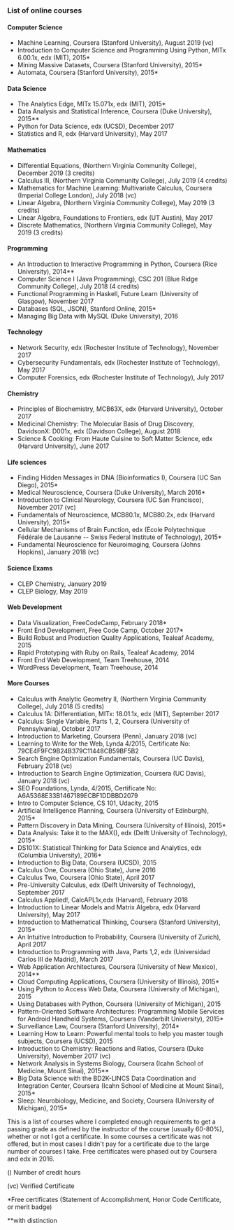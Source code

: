 ### List of online courses

#### Computer Science

* Machine Learning, Coursera (Stanford University), August 2019 (vc)
* Introduction to Computer Science and Programming Using Python, MITx 6.00.1x, edx (MIT), 2015*
* Mining Massive Datasets, Coursera (Stanford University), 2015*
* Automata, Coursera (Stanford University), 2015*

#### Data Science

* The Analytics Edge, MITx 15.071x, edx (MIT), 2015*
* Data Analysis and Statistical Inference, Coursera (Duke University), 2015**
* Python for Data Science, edx (UCSD), December 2017
* Statistics and R, edx (Harvard University), May 2017

#### Mathematics

* Differential Equations, (Northern Virginia Community College), December 2019 (3 credits)
* Calculus III, (Northern Virginia Community College), July 2019 (4 credits)
* Mathematics for Machine Learning: Multivariate Calculus, Coursera (Imperial College London), July 2018 (vc)
* Linear Algebra, (Northern Virginia Community College), May 2019 (3 credits)
* Linear Algebra, Foundations to Frontiers, edx (UT Austin), May 2017
* Discrete Mathematics, (Northern Virginia Community College), May 2019 (3 credits)


#### Programming

* An Introduction to Interactive Programming in Python, Coursera (Rice University), 2014**
* Computer Science I (Java Programming), CSC 201 (Blue Ridge Community College), July 2018 (4 credits)
* Functional Programming in Haskell, Future Learn (University of Glasgow), November 2017
* Databases (SQL, JSON), Stanford Online, 2015*
* Managing Big Data with MySQL (Duke University), 2016

#### Technology

* Network Security, edx (Rochester Institute of Technology), November 2017
* Cybersecurity Fundamentals, edx (Rochester Institute of Technology), May 2017
* Computer Forensics, edx (Rochester Institute of Technology), July 2017



#### Chemistry

* Principles of Biochemistry, MCB63X, edx (Harvard University), October 2017
* Medicinal Chemistry: The Molecular Basis of Drug Discovery, DavidsonX: D001x, edx (Davidson College), August 2018
* Science & Cooking: From Haute Cuisine to Soft Matter Science, edx (Harvard University), June 2017

#### Life sciences

* Finding Hidden Messages in DNA (Bioinformatics I), Coursera (UC San Diego), 2015*
* Medical Neuroscience, Coursera (Duke University), March 2016*
* Introduction to Clinical Neurology, Coursera (UC San Francisco), November 2017 (vc)
* Fundamentals of Neuroscience, MCB80.1x, MCB80.2x, edx (Harvard University), 2015*
* Cellular Mechanisms of Brain Function, edx (École Polytechnique Fédérale de Lausanne -- Swiss Federal Institute of Technology), 2015*
* Fundamental Neuroscience for Neuroimaging, Coursera (Johns Hopkins), January 2018 (vc)

#### Science Exams

* CLEP Chemistry, January 2019
* CLEP Biology, May 2019


#### Web Development

* Data Visualization, FreeCodeCamp, February 2018*
* Front End Development, Free Code Camp, October 2017*
* Build Robust and Production Quality Applications, Tealeaf Academy, 2015
* Rapid Prototyping with Ruby on Rails, Tealeaf Academy, 2014
* Front End Web Development, Team Treehouse, 2014
* WordPress Development, Team Treehouse, 2014

#### More Courses

* Calculus with Analytic Geometry II, (Northern Virginia Community College), July 2018 (5 credits)
* Calculus 1A: Differentiation, MITx: 18.01.1x, edx (MIT), September 2017
* Calculus: Single Variable, Parts 1, 2, Coursera (University of Pennsylvania), October 2017
* Introduction to Marketing, Coursera (Penn), January 2018 (vc)
* Learning to Write for the Web, Lynda 4/2015, Certificate No: 79CE4F9FC9B24B379C11448CB59BF5B2
* Search Engine Optimization Fundamentals, Coursera (UC Davis), February 2018 (vc)
* Introduction to Search Engine Optimization, Coursera (UC Davis), January 2018 (vc)
* SEO Foundations, Lynda, 4/2015, Certificate No: A6A5368E33B1467189ECBF1DDBBD2079
* Intro to Computer Science, CS 101, Udacity, 2015
* Artificial Intelligence Planning, Coursera (University of Edinburgh), 2015*
* Pattern Discovery in Data Mining, Coursera (University of Illinois), 2015*
* Data Analysis: Take it to the MAX(), edx (Delft University of Technology), 2015*
* DS101X: Statistical Thinking for Data Science and Analytics, edx (Columbia University), 2016*
* Introduction to Big Data, Coursera (UCSD), 2015
* Calculus One, Coursera (Ohio State), June 2016
* Calculus Two, Coursera (Ohio State), April 2017
* Pre-University Calculus, edx (Delft University of Technology), September 2017
* Calculus Applied!, CalcAPL1x,edx (Harvard), February 2018
* Introduction to Linear Models and Matrix Algebra, edx (Harvard University), May 2017
* Introduction to Mathematical Thinking, Coursera (Stanford University), 2015*
* An Intuitive Introduction to Probability, Coursera (University of Zurich), April 2017
* Introduction to Programming with Java, Parts 1,2, edx (Universidad Carlos III de Madrid), March 2017
* Web Application Architectures, Coursera (University of New Mexico), 2014**
* Cloud Computing Applications, Coursera (University of Illinois), 2015*
* Using Python to Access Web Data, Coursera (University of Michigan), 2015
* Using Databases with Python, Coursera (University of Michigan), 2015
* Pattern-Oriented Software Architectures: Programming Mobile Services for Android Handheld Systems, Coursera (Vanderbilt University), 2015*
* Surveillance Law, Coursera (Stanford University), 2014*
* Learning How to Learn: Powerful mental tools to help you master tough subjects, Coursera (UCSD), 2015
* Introduction to Chemistry: Reactions and Ratios, Coursera (Duke University), November 2017 (vc)
* Network Analysis in Systems Biology, Coursera (Icahn School of Medicine, Mount Sinai), 2015**
* Big Data Science with the BD2K-LINCS Data Coordination and Integration Center, Coursera (Icahn School of Medicine at Mount Sinai), 2015*
* Sleep: Neurobiology, Medicine, and Society, Coursera (University of Michigan), 2015*



This is a list of courses where I completed enough requirements to get a passing grade as defined by the instructor of the course (usually 60-80%), whether or not I got a certificate. In some courses a certificate was not offered, but in most cases I didn't pay for a certificate due to the large number of courses I take. Free certificates were phased out by Coursera and edx in 2016.
<br/>

() Number of credit hours

(vc) Verified Certificate

*Free certificates (Statement of Accomplishment, Honor Code Certificate, or merit badge)

**with distinction
